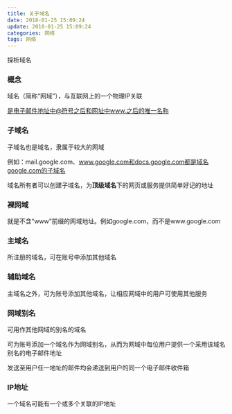 ```yaml
---
title: 关于域名
date: 2018-01-25 15:09:24
update: 2018-01-25 15:09:24
categories: 网络
tags: 网络
---
```


探析域名

<!--more-->

### 概念

域名（简称“网域”），与互联网上的一个物理IP关联

是电子邮件地址中@符号之后和网址中www.之后的唯一名称

### 子域名

子域名也是域名，隶属于较大的网域

例如：mail.google.com、www.google.com和docs.google.com都是域名google.com的子域名

域名所有者可以创建子域名，为**顶级域名**下的网页或服务提供简单好记的地址

### 裸网域

就是不含“www”前缀的网域地址。例如google.com，而不是www.google.com

### 主域名

所注册的域名，可在账号中添加其他域名

### 辅助域名

主域名之外，可为账号添加其他域名，让相应网域中的用户可使用其他服务

### 网域别名

可用作其他网域的别名的域名

可为账号添加一个域名作为网域别名，从而为网域中每位用户提供一个采用该域名别名的电子邮件地址

发送至用户任一地址的邮件均会递送到用户的同一个电子邮件收件箱

### IP地址

一个域名可能有一个或多个关联的IP地址
